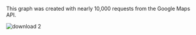 This graph was created with nearly 10,000 requests from the Google Maps API.

![download 2](https://user-images.githubusercontent.com/29785389/43613749-856cf564-9665-11e8-80a1-249ac12e211c.png)
